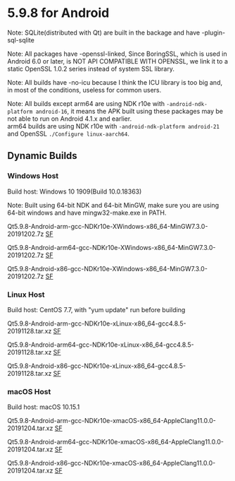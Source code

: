 # 5.9.8 for Android

Note: SQLite(distributed with Qt) are built in the backage and have -plugin-sql-sqlite

Note: All packages have -openssl-linked, Since BoringSSL, which is used in Android 6.0 or later, is NOT API COMPATIBLE WITH OPENSSL, we link it to a static OpenSSL 1.0.2 series instead of system SSL library.

Note: All builds have -no-icu because I think the ICU library is too big and, in most of the conditions, useless for common users.

Note: All builds except arm64 are using NDK r10e with `-android-ndk-platform android-16`, it means the APK built using these packages may be not able to run on Android 4.1.x and earlier.  
arm64 builds are using NDK r10e with `-android-ndk-platform android-21` and OpenSSL `./Configure linux-aarch64`.

## Dynamic Builds

### Windows Host

Build host: Windows 10 1909(Build 10.0.18363)

Note: Built using 64-bit NDK and 64-bit MinGW, make sure you are using 64-bit windows and have mingw32-make.exe in PATH.

Qt5.9.8-Android-arm-gcc-NDKr10e-XWindows-x86_64-MinGW7.3.0-20191202.7z [SF](https://sourceforge.net/projects/fsu0413-qtbuilds/files/Qt5.9/Android/Windows-x86_64-hosted/Qt5.9.8-Android-arm-gcc-NDKr10e-XWindows-x86_64-MinGW7.3.0-20191202.7z)

Qt5.9.8-Android-arm64-gcc-NDKr10e-XWindows-x86_64-MinGW7.3.0-20191202.7z [SF](https://sourceforge.net/projects/fsu0413-qtbuilds/files/Qt5.9/Android/Windows-x86_64-hosted/Qt5.9.8-Android-arm64-gcc-NDKr10e-XWindows-x86_64-MinGW7.3.0-20191202.7z)

Qt5.9.8-Android-x86-gcc-NDKr10e-XWindows-x86_64-MinGW7.3.0-20191202.7z [SF](https://sourceforge.net/projects/fsu0413-qtbuilds/files/Qt5.9/Android/Windows-x86_64-hosted/Qt5.9.8-Android-x86-gcc-NDKr10e-XWindows-x86_64-MinGW7.3.0-20191202.7z)

### Linux Host

Build host: CentOS 7.7, with "yum update" run before building

Qt5.9.8-Android-arm-gcc-NDKr10e-xLinux-x86_64-gcc4.8.5-20191128.tar.xz [SF](https://sourceforge.net/projects/fsu0413-qtbuilds/files/Qt5.9/Android/Linux-x86_64-hosted/Qt5.9.8-Android-arm-gcc-NDKr10e-xLinux-x86_64-gcc4.8.5-20191128.tar.xz)

Qt5.9.8-Android-arm64-gcc-NDKr10e-xLinux-x86_64-gcc4.8.5-20191128.tar.xz [SF](https://sourceforge.net/projects/fsu0413-qtbuilds/files/Qt5.9/Android/Linux-x86_64-hosted/Qt5.9.8-Android-arm64-gcc-NDKr10e-xLinux-x86_64-gcc4.8.5-20191128.tar.xz)

Qt5.9.8-Android-x86-gcc-NDKr10e-xLinux-x86_64-gcc4.8.5-20191128.tar.xz [SF](https://sourceforge.net/projects/fsu0413-qtbuilds/files/Qt5.9/Android/Linux-x86_64-hosted/Qt5.9.8-Android-x86-gcc-NDKr10e-xLinux-x86_64-gcc4.8.5-20191128.tar.xz)

### macOS Host

Build host: macOS 10.15.1

Qt5.9.8-Android-arm-gcc-NDKr10e-xmacOS-x86_64-AppleClang11.0.0-20191204.tar.xz [SF](https://sourceforge.net/projects/fsu0413-qtbuilds/files/Qt5.9/Android/macOS-x86_64-hosted/Qt5.9.8-Android-arm-gcc-NDKr10e-xmacOS-x86_64-AppleClang11.0.0-20191204.tar.xz)

Qt5.9.8-Android-arm64-gcc-NDKr10e-xmacOS-x86_64-AppleClang11.0.0-20191204.tar.xz [SF](https://sourceforge.net/projects/fsu0413-qtbuilds/files/Qt5.9/Android/macOS-x86_64-hosted/Qt5.9.8-Android-arm64-gcc-NDKr10e-xmacOS-x86_64-AppleClang11.0.0-20191204.tar.xz)

Qt5.9.8-Android-x86-gcc-NDKr10e-xmacOS-x86_64-AppleClang11.0.0-20191204.tar.xz [SF](https://sourceforge.net/projects/fsu0413-qtbuilds/files/Qt5.9/Android/macOS-x86_64-hosted/Qt5.9.8-Android-x86-gcc-NDKr10e-xmacOS-x86_64-AppleClang11.0.0-20191204.tar.xz)
